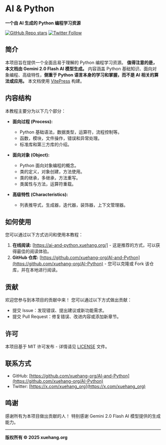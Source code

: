 # AI & Python

**一个由 AI 生成的 Python 编程学习资源**

[![GitHub Repo stars](https://img.shields.io/github/stars/xuehang-org/AI-and-Python?style=social)](https://github.com/xuehang-org/AI-and-Python)
[![Twitter Follow](https://img.shields.io/twitter/follow/xuehang_org?style=social)](https://x.com/xuehang_org)

## 简介

本项目旨在提供一个全面且易于理解的 Python 编程学习资源。 **值得注意的是，本文档由 Gemini 2.0 Flash AI 模型生成。** 内容涵盖 Python 基础知识、面向对象编程、高级特性，**侧重于 Python 语言本身的学习和掌握，而不是 AI 相关的算法或应用。** 本文档使用 [VitePress](https://vitepress.dev/) 构建。

## 内容结构

本教程主要分为以下几个部分：

*   **面向过程 (Process):**
    *   Python 基础语法，数据类型，运算符，流程控制等。
    *   函数，模块，文件操作，错误和异常处理。
    *   标准库和第三方库的介绍。

*   **面向对象 (Object):**
    *   Python 面向对象编程的概念。
    *   类的定义，对象创建，方法使用。
    *   类的继承，多继承，方法重写。
    *   类属性与方法，运算符重载。

*   **高级特性 (Characteristics):**
    *   列表推导式，生成器，迭代器，装饰器，上下文管理器。

## 如何使用

您可以通过以下方式访问和使用本教程：

1.  **在线阅读:**  [https://ai-and-python.xuehang.org/]  -  这是推荐的方式，可以获得最佳的阅读体验。
2.  **GitHub 仓库:** [https://github.com/xuehang-org/AI-and-Python](https://github.com/xuehang-org/AI-Python)  -  您可以克隆或 Fork 该仓库，并在本地进行阅读。

## 贡献

欢迎您参与到本项目的贡献中来！ 您可以通过以下方式做出贡献：

*   提交 Issue：发现错误、提出建议或新功能需求。
*   提交 Pull Request：修复错误、改进内容或添加新章节。


## 许可

本项目基于 MIT 许可发布 - 详情请见 [LICENSE](LICENSE) 文件。

## 联系方式

*   GitHub: [https://github.com/xuehang-org/AI-and-Python](https://github.com/xuehang-org/AI-Python)
*   Twitter: [https://x.com/xuehang_org](https://x.com/xuehang_org)

## 鸣谢

感谢所有为本项目做出贡献的人！ 特别感谢 Gemini 2.0 Flash AI 模型提供的生成能力。

---

**版权所有 © 2025 xuehang.org**


